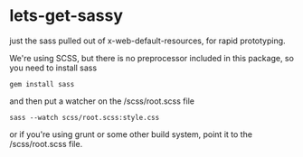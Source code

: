 lets-get-sassy
==============

just the sass pulled out of x-web-default-resources, for rapid prototyping.

We're using SCSS, but there is no preprocessor included in this package, so you need to install sass
```
gem install sass
```
and then put a watcher on the /scss/root.scss file
```
sass --watch scss/root.scss:style.css
```
or if you're using grunt or some other build system, point it to the /scss/root.scss file.